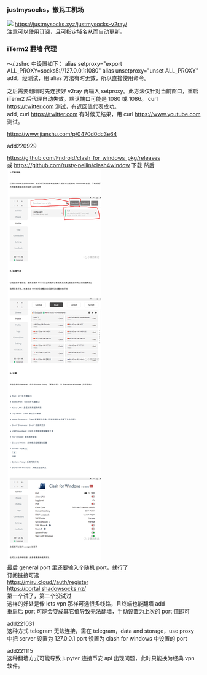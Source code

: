 ### justmysocks，搬瓦工机场

![](img/2022-06-15-18-24-55.png)
https://justmysocks.xyz/justmysocks-v2ray/  
注意可以使用订阅，且可指定域名从而自动更新。

### iTerm2 翻墙 代理

～/.zshrc 中设置如下：
alias setproxy="export ALL_PROXY=socks5://127.0.0.1:1080"
alias unsetproxy="unset ALL_PROXY"
add，经测试，用 alias 方法有时无效，所以直接使用命令。

之后需要翻墙时先连接好 v2ray 再输入 setproxy。此方法仅针对当前窗口，重启 iTerm2 后代理自动失效。默认端口可能是 1080 或 1086。
curl https://twitter.com 测试，有返回值代表成功。  
add, curl https://twitter.com 有时候无结果，用 curl https://www.youtube.com 测试。

https://www.jianshu.com/p/0470d0dc3e64

add220929

https://github.com/Fndroid/clash_for_windows_pkg/releases  
或 https://github.com/rusty-peilin/clash4window 下载
然后  
![](./img/2022-09-29-17-10-48.png)  
最后 general port 里还要输入个随机 port，就行了  
订阅链接可选  
https://miru.cloud//auth/register  
https://portal.shadowsocks.nz/  
第一个试了，第二个没试过  
这样的好处是像 lets vpn 那样可选很多线路，且终端也能翻墙
add  
重启后 port 可能会变成其它值导致无法翻墙，手动设置为上次的 port 值即可

add221031  
这种方式 telegram 无法连接，需在 telegram，data and storage，use proxy 中把 server 设置为 127.0.0.1 port 设置为 clash for windows 中设置的 port

add221115  
这种翻墙方式可能导致 jupyter 连接币安 api 出现问题，此时只能换为经典 vpn 软件。
